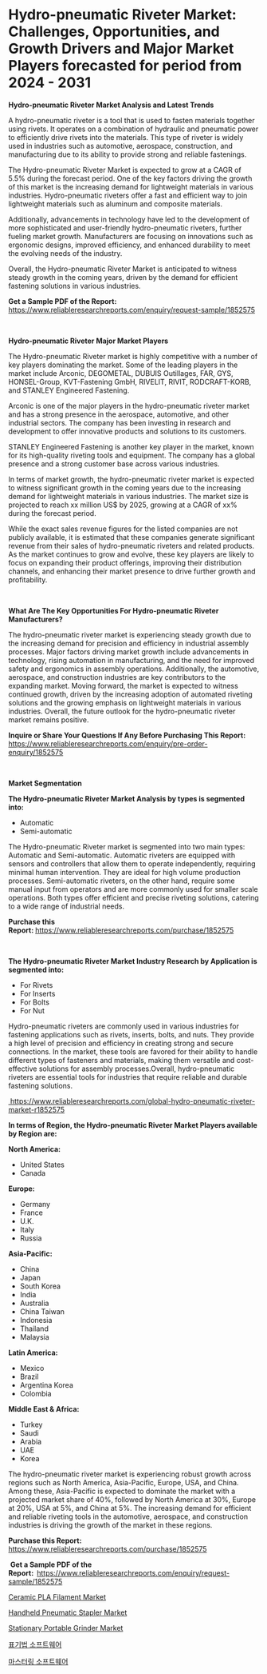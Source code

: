<p><h1>Hydro-pneumatic Riveter Market: Challenges, Opportunities, and Growth Drivers and Major Market Players forecasted for period from 2024 - 2031</h1></p><p><strong>Hydro-pneumatic Riveter Market Analysis and Latest Trends</strong></p>
<p><p>A hydro-pneumatic riveter is a tool that is used to fasten materials together using rivets. It operates on a combination of hydraulic and pneumatic power to efficiently drive rivets into the materials. This type of riveter is widely used in industries such as automotive, aerospace, construction, and manufacturing due to its ability to provide strong and reliable fastenings.</p><p>The Hydro-pneumatic Riveter Market is expected to grow at a CAGR of 5.5% during the forecast period. One of the key factors driving the growth of this market is the increasing demand for lightweight materials in various industries. Hydro-pneumatic riveters offer a fast and efficient way to join lightweight materials such as aluminum and composite materials.</p><p>Additionally, advancements in technology have led to the development of more sophisticated and user-friendly hydro-pneumatic riveters, further fueling market growth. Manufacturers are focusing on innovations such as ergonomic designs, improved efficiency, and enhanced durability to meet the evolving needs of the industry.</p><p>Overall, the Hydro-pneumatic Riveter Market is anticipated to witness steady growth in the coming years, driven by the demand for efficient fastening solutions in various industries.</p></p>
<p><strong>Get a Sample PDF of the Report:&nbsp;</strong> <a href="https://www.reliableresearchreports.com/enquiry/request-sample/1852575">https://www.reliableresearchreports.com/enquiry/request-sample/1852575</a></p>
<p>&nbsp;</p>
<p><strong>Hydro-pneumatic Riveter Major Market Players</strong></p>
<p><p>The Hydro-pneumatic Riveter market is highly competitive with a number of key players dominating the market. Some of the leading players in the market include Arconic, DEGOMETAL, DUBUIS Outillages, FAR, GYS, HONSEL-Group, KVT-Fastening GmbH, RIVELIT, RIVIT, RODCRAFT-KORB, and STANLEY Engineered Fastening.</p><p>Arconic is one of the major players in the hydro-pneumatic riveter market and has a strong presence in the aerospace, automotive, and other industrial sectors. The company has been investing in research and development to offer innovative products and solutions to its customers.</p><p>STANLEY Engineered Fastening is another key player in the market, known for its high-quality riveting tools and equipment. The company has a global presence and a strong customer base across various industries.</p><p>In terms of market growth, the hydro-pneumatic riveter market is expected to witness significant growth in the coming years due to the increasing demand for lightweight materials in various industries. The market size is projected to reach xx million US$ by 2025, growing at a CAGR of xx% during the forecast period.</p><p>While the exact sales revenue figures for the listed companies are not publicly available, it is estimated that these companies generate significant revenue from their sales of hydro-pneumatic riveters and related products. As the market continues to grow and evolve, these key players are likely to focus on expanding their product offerings, improving their distribution channels, and enhancing their market presence to drive further growth and profitability.</p></p>
<p>&nbsp;</p>
<p><strong>What Are The Key Opportunities For Hydro-pneumatic Riveter Manufacturers?</strong></p>
<p><p>The hydro-pneumatic riveter market is experiencing steady growth due to the increasing demand for precision and efficiency in industrial assembly processes. Major factors driving market growth include advancements in technology, rising automation in manufacturing, and the need for improved safety and ergonomics in assembly operations. Additionally, the automotive, aerospace, and construction industries are key contributors to the expanding market. Moving forward, the market is expected to witness continued growth, driven by the increasing adoption of automated riveting solutions and the growing emphasis on lightweight materials in various industries. Overall, the future outlook for the hydro-pneumatic riveter market remains positive.</p></p>
<p><strong>Inquire or Share Your Questions If Any Before Purchasing This Report:</strong> <a href="https://www.reliableresearchreports.com/enquiry/pre-order-enquiry/1852575">https://www.reliableresearchreports.com/enquiry/pre-order-enquiry/1852575</a></p>
<p>&nbsp;</p>
<p><strong>Market Segmentation</strong></p>
<p><strong>The Hydro-pneumatic Riveter Market Analysis by types is segmented into:</strong></p>
<p><ul><li>Automatic</li><li>Semi-automatic</li></ul></p>
<p><p>The Hydro-pneumatic Riveter market is segmented into two main types: Automatic and Semi-automatic. Automatic riveters are equipped with sensors and controllers that allow them to operate independently, requiring minimal human intervention. They are ideal for high volume production processes. Semi-automatic riveters, on the other hand, require some manual input from operators and are more commonly used for smaller scale operations. Both types offer efficient and precise riveting solutions, catering to a wide range of industrial needs.</p></p>
<p><strong>Purchase this Report:&nbsp;</strong><a href="https://www.reliableresearchreports.com/purchase/1852575">https://www.reliableresearchreports.com/purchase/1852575</a></p>
<p>&nbsp;</p>
<p><strong>The Hydro-pneumatic Riveter Market Industry Research by Application is segmented into:</strong></p>
<p><ul><li>For Rivets</li><li>For Inserts</li><li>For Bolts</li><li>For Nut</li></ul></p>
<p><p>Hydro-pneumatic riveters are commonly used in various industries for fastening applications such as rivets, inserts, bolts, and nuts. They provide a high level of precision and efficiency in creating strong and secure connections. In the market, these tools are favored for their ability to handle different types of fasteners and materials, making them versatile and cost-effective solutions for assembly processes.Overall, hydro-pneumatic riveters are essential tools for industries that require reliable and durable fastening solutions.</p></p>
<p><a href="https://www.reliableresearchreports.com/global-hydro-pneumatic-riveter-market-r1852575">&nbsp;https://www.reliableresearchreports.com/global-hydro-pneumatic-riveter-market-r1852575</a></p>
<p><strong>In terms of Region, the Hydro-pneumatic Riveter Market Players available by Region are:</strong></p>
<p>
    <p> <strong> North America: </strong>
        <ul>
            <li>United States</li>
            <li>Canada</li>
        </ul>
        </p> 
    <p> <strong> Europe: </strong>
        <ul>
            <li>Germany</li>
            <li>France</li>
            <li>U.K.</li>
            <li>Italy</li>
            <li>Russia</li>
        </ul>
        </p> 
    <p> <strong> Asia-Pacific: </strong>
        <ul>
            <li>China</li>
            <li>Japan</li>
            <li>South Korea</li>
            <li>India</li>
            <li>Australia</li>
            <li>China Taiwan</li>
            <li>Indonesia</li>
            <li>Thailand</li>
            <li>Malaysia</li>
        </ul>
        </p> 
    <p> <strong> Latin America: </strong>
        <ul>
            <li>Mexico</li>
            <li>Brazil</li>
            <li>Argentina Korea</li>
            <li>Colombia</li>
        </ul>
        </p> 
    <p> <strong> Middle East & Africa: </strong>
        <ul>
            <li>Turkey</li>
            <li>Saudi</li>
            <li>Arabia</li>
            <li>UAE</li>
            <li>Korea</li>
        </ul>
    </p>
    </p>
<p><p>The hydro-pneumatic riveter market is experiencing robust growth across regions such as North America, Asia-Pacific, Europe, USA, and China. Among these, Asia-Pacific is expected to dominate the market with a projected market share of 40%, followed by North America at 30%, Europe at 20%, USA at 5%, and China at 5%. The increasing demand for efficient and reliable riveting tools in the automotive, aerospace, and construction industries is driving the growth of the market in these regions.</p></p>
<p><strong>Purchase this Report: </strong><a href="https://www.reliableresearchreports.com/purchase/1852575">https://www.reliableresearchreports.com/purchase/1852575</a></p>
<p>&nbsp;<strong>Get a Sample PDF of the Report:&nbsp;&nbsp;</strong><a href="https://www.reliableresearchreports.com/enquiry/request-sample/1852575">https://www.reliableresearchreports.com/enquiry/request-sample/1852575</a></p>
<p><strong></strong></p>
<p><p><a href="https://issuu.com/reportprime-2/docs/ceramic-pla-filament-market-size-2030.pptx">Ceramic PLA Filament Market</a></p><p><a href="https://github.com/kathiaseamanalvaradovlprc2h/Market-Research-Report-List-2/blob/main/handheld-pneumatic-stapler-market.md">Handheld Pneumatic Stapler Market</a></p><p><a href="https://github.com/wusalecollins540tpqoz/Market-Research-Report-List-2/blob/main/stationary-portable-grinder-market.md">Stationary Portable Grinder Market</a></p><p><a href="https://github.com/royErdmtyan906778/Market-Research-Report-List-1/blob/main/991386839439.md">표기법 소프트웨어</a></p><p><a href="https://github.com/valroy852/Market-Research-Report-List-1/blob/main/679813839440.md">마스터링 소프트웨어</a></p></p>